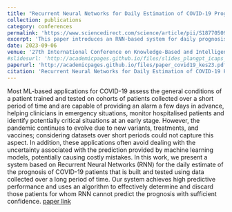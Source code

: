 ```yaml
---
title: "Recurrent Neural Networks for Daily Estimation of COVID-19 Prognosis with Uncertainty Handling"
collection: publications
category: conferences
permalink: 'https://www.sciencedirect.com/science/article/pii/S1877050923013017'
excerpt: 'This paper introduces an RNN-based system for daily prognosis estimation of COVID-19 patients. Unlike previous models trained on short-term datasets, this system is built using patient data collected over an extended period, capturing the evolving nature of the pandemic, including the effects of new variants, treatments, and vaccines. Additionally, it incorporates an uncertainty-aware mechanism that discards predictions lacking sufficient confidence, reducing the risk of misleading results.  [paper link](https://www.sciencedirect.com/science/article/pii/S1877050923013017)'
date: 2023-09-06
venue: '27th International Conference on Knowledge-Based and Intelligent Information & Engineering Systems (KES)'
#slidesurl: 'http://academicpages.github.io/files/slides_plangpt_icaps_2024.pdf'
paperurl: 'http://academicpages.github.io/files/paper_covid19_kes23.pdf'
citation: 'Recurrent Neural Networks for Daily Estimation of COVID-19 Prognosis with Uncertainty Handling, N. Rossetti, AE. Gerevini, M. Olivato, L. Putelli, M. Chiari, I. Serina, D. Minisci, E. Foca - Proceedings of the 27th International Conference on Knowledge-Based and Intelligent Information & Engineering Systems (KES), 2023'
---
```

Most ML-based applications for COVID-19 assess the general conditions of a patient trained and tested on cohorts of patients collected over a short period of time and are capable of providing an alarm a few days in advance, helping clinicians in emergency situations, monitor hospitalised patients and identify potentially critical situations at an early stage. However, the pandemic continues to evolve due to new variants, treatments, and vaccines; considering datasets over short periods could not capture this aspect. In addition, these applications often avoid dealing with the uncertainty associated with the prediction provided by machine learning models, potentially causing costly mistakes. In this work, we present a system based on Recurrent Neural Networks (RNN) for the daily estimate of the prognosis of COVID-19 patients that is built and tested using data collected over a long period of time. Our system achieves high predictive performance and uses an algorithm to effectively determine and discard those patients for whom RNN cannot predict the prognosis with sufficient confidence. [paper link](https://www.sciencedirect.com/science/article/pii/S1877050923013017)